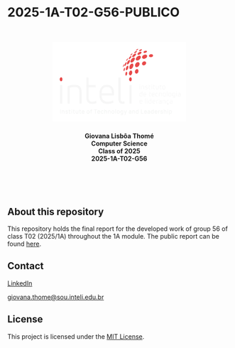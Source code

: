 # 2025-1A-T02-G56-PUBLICO

<br>

<p align="center">
  <img src="public-report/img/inteli-logo.png" alt="Protótipo de baixa fidelidade - tela inicial" width="300">
</p>
<h4 align="center">Giovana Lisbôa Thomé <br> Computer Science <br> Class of 2025 <br> 2025-1A-T02-G56</h4>

<br><br><br>

## About this repository

This repository holds the final report for the developed work of group 56 of class T02 (2025/1A) throughout the 1A module. The public report can be found [here](./public-report/public-report-m1.md).

## Contact

[LinkedIn](https://www.linkedin.com/in/giovana-lisboa-thome/)

giovana.thome@sou.inteli.edu.br

## License

This project is licensed under the [MIT License](LICENSE).
